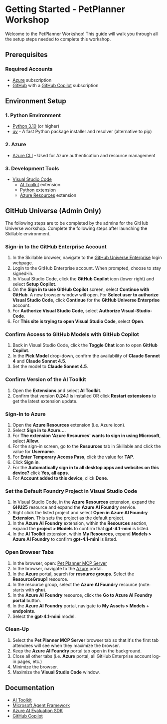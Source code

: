 # Getting Started - PetPlanner Workshop

Welcome to the PetPlanner Workshop! This guide will walk you through all the setup steps needed to complete this workshop.

## Prerequisites

### Required Accounts
<!-- Add account setup requirements here -->
- [Azure](https://signup.azure.com/) subscription
- [GitHub](https://www.github.com) with a [GitHub Copilot](https://github.com/github-copilot/signup) subscription

## Environment Setup

### 1. Python Environment
- [Python 3.10](https://www.python.org/downloads/) (or higher)
- [uv](https://docs.astral.sh/uv/#installation) - A fast Python package installer and resolver (alternative to pip)

### 2. Azure
- [Azure CLI](https://learn.microsoft.com/cli/azure/install-azure-cli-windows?view=azure-cli-latest&pivots=winget) - Used for Azure authentication and resource management

### 3. Development Tools
- [Visual Studio Code](https://code.visualstudio.com/download)
  - [AI Toolkit](https://aka.ms/AIToolkit) extension
  - [Python](https://marketplace.visualstudio.com/items?itemName=ms-python.python) extension
  - [Azure Resources](https://marketplace.visualstudio.com/items?itemName=ms-azuretools.vscode-azureresourcegroups) extension

## GitHub Universe (Admin Only)

The following steps are to be completed by the admins for the GitHub Universe workshop. Complete the following steps after launching the Skillable environment.

### Sign-in to the GitHub Enterprise Account

1. In the Skillable browser, navigate to the [GitHub Universe Enterprise](https://github.com/enterprises/ghuniverse) login webpage.
1. Login to the GitHub Enterprise account. When prompted, choose to stay signed-in.
1. In Visual Studio Code, click the **GitHub Copilot** icon (lower right) and select **Setup Copilot**.
1. On the **Sign in to use GitHub Copilot** screen, select **Continue with GitHub**. A new browser window will open. For **Select user to authorize Visual Studio Code**, click **Continue** for the **GitHub Universe Enterprise** account.
1. For **Authorize Visual Studio Code**, select **Authorize Visual-Studio-Code**.
1. For **This site is trying to open Visual Studio Code**, select **Open**.

### Confirm Access to GitHub Models with GitHub Copilot

1. Back in Visual Studio Code, click the **Toggle Chat** icon to open **GitHub Copilot**.
1. In the **Pick Model** drop-down, confirm the availability of **Claude Sonnet 4** and **Claude Sonnet 4.5**.
1. Set the model to **Claude Sonnet 4.5**.

### Confirm Version of the AI Toolkit

1. Open the **Extensions** and select **AI Toolkit**.
1. Confirm that version **0.24.1** is installed OR click **Restart extensions** to get the latest extension update.

### Sign-In to Azure

1. Open the **Azure Resources** extension (i.e. Azure icon).
1. Select **Sign in to Azure…**.
1. For **The extension 'Azure Resources' wants to sign in using Microsoft**, select **Allow**.
1. For the sign-in screen, go to the **Resources** tab in Skillable and click the value for **Username**.
1. For **Enter Temporary Access Pass**, click  the value for **TAP**.
1. Click **Sign in**.
1. For the **Automatically sign in to all desktop apps and websites on this device?** click **Yes, all apps**.
1. For **Account added to this device**, click **Done**.

### Set the Default Foundry Project in Visual Studio Code

1. In Visual Studio Code, in the **Azure Resources** extension, expand the **GHU25** resource and expand the **Azure AI Foundry** service.
1. Right click the listed project and select **Open in Azure AI Foundry Extension**. This sets the project as the default project.
1. In the **Azure AI Foundry** extension, within the **Resources** section, expand the **project > Models** to confirm that **gpt-4.1-mini** is listed.
1. In the **AI Toolkit** extension, within **My Resources**, expand **Models > Azure AI Foundry** to confirm **gpt-4.1-mini** is listed.

### Open Browser Tabs

1. In the browser, open: [Pet Planner MCP Server](https://github.com/Azure-Samples/AI_Toolkit_Samples/blob/main/Workshops/PetPlanner/pet-planner-server.py)
1. In the browser, navigate to the [Azure](https://portal.azure.com) portal.
1. In the **Azure** portal, search for **resource groups**. Select the **ResourceGroup1** resource.
1. In the resource group, select the **Azure AI Foundry** resource (note: starts with **ghu**).
1. In the **Azure AI Foundry** resource, click the **Go to Azure AI Foundry portal** button.
1. In the **Azure AI Foundry** portal, navigate to **My Assets > Models + endpoints**.
1. Select the **gpt-4.1-mini** model.

### Clean-Up

1. Select the **Pet Planner MCP Server** browser tab so that it's the first tab attendees will see when they maximize the browser.
1. Keep the **Azure AI Foundry** portal tab open in the background.
1. Close all other tabs (i.e. **Azure** portal, all GitHub Enterprise account log-in pages, etc.)
1. Minimize the browser.
1. Maximize the **Visual Studio Code** window.

## Documentation
- [AI Toolkit](https://aka.ms/AIToolkit/doc)
- [Microsoft Agent Framework](https://learn.microsoft.com/agent-framework/)
- [Azure AI Evaluation SDK](https://learn.microsoft.com/azure/ai-foundry/how-to/develop/evaluate-sdk)
- [GitHub Copilot](https://code.visualstudio.com/docs/copilot/overview)

